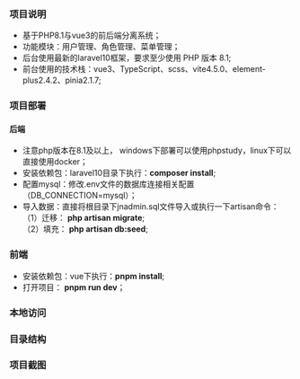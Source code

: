 ### 项目说明
* 基于PHP8.1与vue3的前后端分离系统；
* 功能模块：用户管理、角色管理、菜单管理；
* 后台使用最新的laravel10框架，要求至少使用 PHP 版本 8.1;
* 前台使用的技术栈：vue3、TypeScript、scss、vite4.5.0、element-   plus2.4.2、pinia2.1.7;

### 项目部署
#### 后端
* 注意php版本在8.1及以上， windows下部署可以使用phpstudy，linux下可以直接使用docker；
* 安装依赖包：laravel10目录下执行：**composer install**;
* 配置mysql：修改.env文件的数据库连接相关配置（DB_CONNECTION=mysql）；
* 导入数据：直接将根目录下jnadmin.sql文件导入或执行一下artisan命令：  
（1）迁移： **php artisan migrate**;  
（2）填充： **php artisan db:seed**;

### 前端
* 安装依赖包：vue下执行：**pnpm install**;
* 打开项目： **pnpm run dev**；

### 本地访问


### 目录结构


### 项目截图


